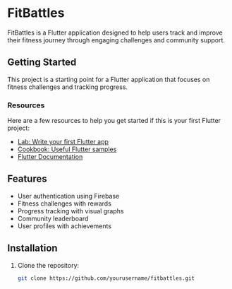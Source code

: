 # FitBattles

FitBattles is a Flutter application designed to help users track and improve their fitness journey through engaging challenges and community support.

## Getting Started

This project is a starting point for a Flutter application that focuses on fitness challenges and tracking progress.

### Resources

Here are a few resources to help you get started if this is your first Flutter project:

- [Lab: Write your first Flutter app](https://docs.flutter.dev/get-started/codelab)
- [Cookbook: Useful Flutter samples](https://docs.flutter.dev/cookbook)
- [Flutter Documentation](https://docs.flutter.dev/)

## Features

- User authentication using Firebase
- Fitness challenges with rewards
- Progress tracking with visual graphs
- Community leaderboard
- User profiles with achievements

## Installation

1. Clone the repository:
   ```bash
   git clone https://github.com/yourusername/fitbattles.git
